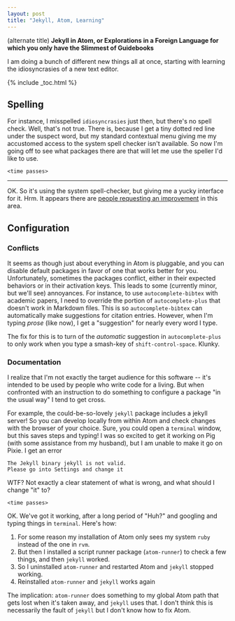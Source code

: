 ```yaml
---
layout: post
title: "Jekyll, Atom, Learning"
---
```


(alternate title) **Jekyll in Atom, or Explorations in a Foreign Language for which you only have the Slimmest of Guidebooks**

I am doing a bunch of different new things all at once, starting with learning the idiosyncrasies of a new text editor.

{% include _toc.html %}

## Spelling

For instance, I misspelled `idiosyncrasies` just then, but there's no spell check. Well, that's not true. There is, because I get a tiny dotted red line under the suspect word, but my standard contextual menu giving me my accustomed access to the system spell checker isn't available. So now I'm going off to see what packages there are that will let me use the speller I'd like to use.

`<time passes>`

---

OK. So it's using the system spell-checker, but giving me a yucky interface for it. Hrm. It appears there are [people requesting an improvement](https://github.com/atom/spell-check/issues/54) in this area.

## Configuration

### Conflicts

It seems as though just about everything in Atom is pluggable, and you can disable default packages in favor of one that works better for you. Unfortunately, sometimes the packages conflict, either in their expected behaviors or in their activation keys. This leads to some (currently minor, but we'll see) annoyances. For instance, to use `autocomplete-bibtex` with academic papers, I need to override the portion of `autocomplete-plus` that doesn't work in Markdown files. This is so `autocomplete-bibtex` can automatically make suggestions for citation entries. However, when I'm typing *prose* (like now), I get a "suggestion" for nearly every word I type.

The fix for this is to turn of the *automatic* suggestion in `autocomplete-plus` to only work when you type a smash-key of `shift-control-space`. Klunky.

### Documentation

I realize that I'm not exactly the target audience for this software -- it's intended to be used by people who write code for a living. But when confronted with an instruction to do something to configure a package "in the usual way" I tend to get cross.

For example, the could-be-so-lovely `jekyll` package includes a jekyll server! So you can develop locally from within Atom and check changes with the browser of your choice. Sure, you could open a `terminal` window, but this saves steps and typing! I was so excited to get it working on Pig (with some assistance from my husband), but I am unable to make it go on Pixie. I get an error

```
The Jekyll binary jekyll is not valid.
Please go into Settings and change it
```

WTF? Not exactly a clear statement of what is wrong, and what should I change "it" to?

`<time passes>`

OK. We've got it working, after a long period of "Huh?" and googling and typing things in `terminal`. Here's how:

1. For some reason my installation of Atom only sees my system `ruby` instead of the one in `rvm`.
2. But then I installed a script runner package (`atom-runner`) to check a few things, and then `jekyll` worked.
3. So I uninstalled `atom-runner` and restarted Atom and `jekyll` stopped working.
4. Reinstalled `atom-runner` and `jekyll` works again

The implication: `atom-runner` does something to my global Atom path that gets lost when it's taken away, and `jekyll` uses that. I don't think this is necessarily the fault of `jekyll` but I don't know how to fix Atom.
